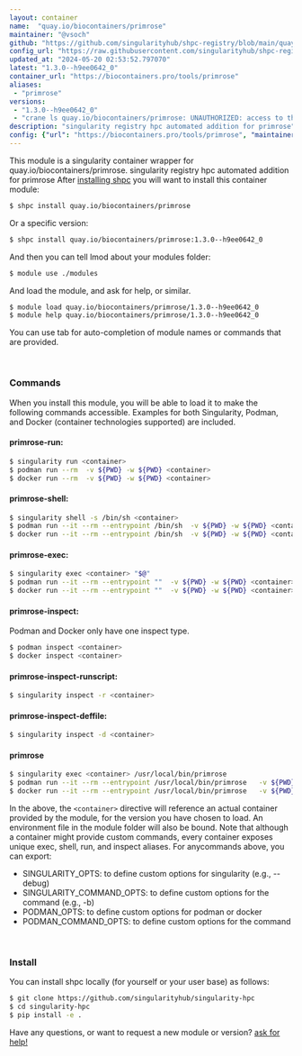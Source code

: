 ```yaml
---
layout: container
name:  "quay.io/biocontainers/primrose"
maintainer: "@vsoch"
github: "https://github.com/singularityhub/shpc-registry/blob/main/quay.io/biocontainers/primrose/container.yaml"
config_url: "https://raw.githubusercontent.com/singularityhub/shpc-registry/main/quay.io/biocontainers/primrose/container.yaml"
updated_at: "2024-05-20 02:53:52.797070"
latest: "1.3.0--h9ee0642_0"
container_url: "https://biocontainers.pro/tools/primrose"
aliases:
 - "primrose"
versions:
 - "1.3.0--h9ee0642_0"
 - "crane ls quay.io/biocontainers/primrose: UNAUTHORIZED: access to the requested resource is not authorized; map[]"
description: "singularity registry hpc automated addition for primrose"
config: {"url": "https://biocontainers.pro/tools/primrose", "maintainer": "@vsoch", "description": "singularity registry hpc automated addition for primrose", "latest": {"1.3.0--h9ee0642_0": "crane digest quay.io/biocontainers/primrose:1.3.0--h9ee0642_0: UNAUTHORIZED: access to the requested resource is not authorized; map[]"}, "tags": {"1.3.0--h9ee0642_0": "crane digest quay.io/biocontainers/primrose:1.3.0--h9ee0642_0: UNAUTHORIZED: access to the requested resource is not authorized; map[]", "crane ls quay.io/biocontainers/primrose: UNAUTHORIZED: access to the requested resource is not authorized; map[]": "crane digest quay.io/biocontainers/primrose:crane ls quay.io/biocontainers/primrose: UNAUTHORIZED: access to the requested resource is not authorized; map[]: parsing reference \"quay.io/biocontainers/primrose:crane ls quay.io/biocontainers/primrose: UNAUTHORIZED: access to the requested resource is not authorized; map[]\": could not parse reference"}, "docker": "quay.io/biocontainers/primrose", "aliases": {"primrose": "/usr/local/bin/primrose"}}
---
```


This module is a singularity container wrapper for quay.io/biocontainers/primrose.
singularity registry hpc automated addition for primrose
After [installing shpc](#install) you will want to install this container module:


```bash
$ shpc install quay.io/biocontainers/primrose
```

Or a specific version:

```bash
$ shpc install quay.io/biocontainers/primrose:1.3.0--h9ee0642_0
```

And then you can tell lmod about your modules folder:

```bash
$ module use ./modules
```

And load the module, and ask for help, or similar.

```bash
$ module load quay.io/biocontainers/primrose/1.3.0--h9ee0642_0
$ module help quay.io/biocontainers/primrose/1.3.0--h9ee0642_0
```

You can use tab for auto-completion of module names or commands that are provided.

<br>

### Commands

When you install this module, you will be able to load it to make the following commands accessible.
Examples for both Singularity, Podman, and Docker (container technologies supported) are included.

#### primrose-run:

```bash
$ singularity run <container>
$ podman run --rm  -v ${PWD} -w ${PWD} <container>
$ docker run --rm  -v ${PWD} -w ${PWD} <container>
```

#### primrose-shell:

```bash
$ singularity shell -s /bin/sh <container>
$ podman run --it --rm --entrypoint /bin/sh  -v ${PWD} -w ${PWD} <container>
$ docker run --it --rm --entrypoint /bin/sh  -v ${PWD} -w ${PWD} <container>
```

#### primrose-exec:

```bash
$ singularity exec <container> "$@"
$ podman run --it --rm --entrypoint ""  -v ${PWD} -w ${PWD} <container> "$@"
$ docker run --it --rm --entrypoint ""  -v ${PWD} -w ${PWD} <container> "$@"
```

#### primrose-inspect:

Podman and Docker only have one inspect type.

```bash
$ podman inspect <container>
$ docker inspect <container>
```

#### primrose-inspect-runscript:

```bash
$ singularity inspect -r <container>
```

#### primrose-inspect-deffile:

```bash
$ singularity inspect -d <container>
```


#### primrose

```bash
$ singularity exec <container> /usr/local/bin/primrose
$ podman run --it --rm --entrypoint /usr/local/bin/primrose   -v ${PWD} -w ${PWD} <container> -c " $@"
$ docker run --it --rm --entrypoint /usr/local/bin/primrose   -v ${PWD} -w ${PWD} <container> -c " $@"
```



In the above, the `<container>` directive will reference an actual container provided
by the module, for the version you have chosen to load. An environment file in the
module folder will also be bound. Note that although a container
might provide custom commands, every container exposes unique exec, shell, run, and
inspect aliases. For anycommands above, you can export:

 - SINGULARITY_OPTS: to define custom options for singularity (e.g., --debug)
 - SINGULARITY_COMMAND_OPTS: to define custom options for the command (e.g., -b)
 - PODMAN_OPTS: to define custom options for podman or docker
 - PODMAN_COMMAND_OPTS: to define custom options for the command

<br>

### Install

You can install shpc locally (for yourself or your user base) as follows:

```bash
$ git clone https://github.com/singularityhub/singularity-hpc
$ cd singularity-hpc
$ pip install -e .
```

Have any questions, or want to request a new module or version? [ask for help!](https://github.com/singularityhub/singularity-hpc/issues)